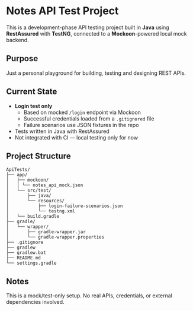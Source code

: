 # Notes API Test Project

This is a development-phase API testing project built in **Java** using **RestAssured** with **TestNG**, connected to a **Mockoon**-powered local mock backend.

## Purpose

Just a personal playground for building, testing and designing REST APIs.

## Current State

- **Login test only**
    - Based on mocked `/login` endpoint via Mockoon
    - Successful credentials loaded from a `.gitignored` file
    - Failure scenarios use JSON fixtures in the repo
- Tests written in Java with RestAssured
- Not integrated with CI — local testing only for now

## Project Structure

```
ApiTests/
├── app/
│   ├── mockoon/
│   │ └── notes_api_mock.json
│   └── src/test/
│       ├── java/
│       └── resources/
│           ├── login-failure-scenarios.json
│           └── testng.xml
│   └── build.gradle
├── gradle/
│   └── wrapper/
│       ├── gradle-wrapper.jar
│       └── gradle-wrapper.properties
├── .gitignore
├── gradlew
├── gradlew.bat
├── README.md
└── settings.gradle
```

## Notes

This is a mock/test-only setup. No real APIs, credentials, or external dependencies involved.

